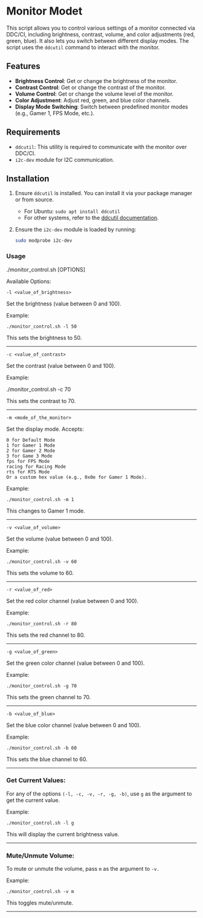 # Monitor Modet

This script allows you to control various settings of a monitor connected via DDC/CI, including brightness, contrast, volume, and color adjustments (red, green, blue). It also lets you switch between different display modes. The script uses the `ddcutil` command to interact with the monitor.

## Features
- **Brightness Control**: Get or change the brightness of the monitor.
- **Contrast Control**: Get or change the contrast of the monitor.
- **Volume Control**: Get or change the volume level of the monitor.
- **Color Adjustment**: Adjust red, green, and blue color channels.
- **Display Mode Switching**: Switch between predefined monitor modes (e.g., Gamer 1, FPS Mode, etc.).

## Requirements
- `ddcutil`: This utility is required to communicate with the monitor over DDC/CI.
- `i2c-dev` module for I2C communication.

## Installation
1. Ensure `ddcutil` is installed. You can install it via your package manager or from source.
   - For Ubuntu: `sudo apt install ddcutil`
   - For other systems, refer to the [ddcutil documentation](https://github.com/rockowitz/ddcutil).

2. Ensure the `i2c-dev` module is loaded by running:
   ```bash
   sudo modprobe i2c-dev

### Usage

./monitor_control.sh [OPTIONS]

Available Options:

`-l <value_of_brightness>`

Set the brightness (value between 0 and 100).

Example:

`./monitor_control.sh -l 50`

This sets the brightness to 50.

------------


`-c <value_of_contrast>`

Set the contrast (value between 0 and 100).

Example:

./monitor_control.sh -c 70

This sets the contrast to 70.

------------


`-m <mode_of_the_monitor>`

Set the display mode. Accepts:

    0 for Default Mode
    1 for Gamer 1 Mode
    2 for Gamer 2 Mode
    3 for Game 3 Mode
    fps for FPS Mode
    racing for Racing Mode
    rts for RTS Mode
    Or a custom hex value (e.g., 0x0e for Gamer 1 Mode).

Example:

`./monitor_control.sh -m 1`

This changes to Gamer 1 mode.

------------


`-v <value_of_volume>`

Set the volume (value between 0 and 100).

Example:

`./monitor_control.sh -v 60`

This sets the volume to 60.

------------


`-r <value_of_red>`

Set the red color channel (value between 0 and 100).

Example:

`./monitor_control.sh -r 80`

This sets the red channel to 80.

------------


`-g <value_of_green>`

Set the green color channel (value between 0 and 100).

Example:

`./monitor_control.sh -g 70`

This sets the green channel to 70.

------------


`-b <value_of_blue>`

Set the blue color channel (value between 0 and 100).

Example:

`./monitor_control.sh -b 60`

This sets the blue channel to 60.


------------


### Get Current Values:

For any of the options `(-l, -c, -v, -r, -g, -b)`, use `g` as the argument to get the current value.

Example:

`./monitor_control.sh -l g`

This will display the current brightness value.

------------


### Mute/Unmute Volume:

To mute or unmute the volume, pass `m` as the argument to `-v.`

Example:

`./monitor_control.sh -v m`

This toggles mute/unmute.

------------


